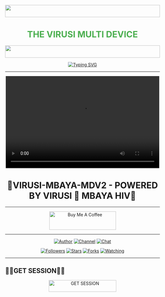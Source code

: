 <!-- Glowing Header -->
<p align="center">
  <img src="https://i.imgur.com/dBaSKWF.gif" height="40" width="100%">
</p>
<h1 align="center" style="color: #4CAF50;">THE VIRUSI MULTI DEVICE</h1>
<!-- Glowing Header -->
<p align="center">
  <img src="https://i.imgur.com/dBaSKWF.gif" height="40" width="100%">
</p>
<p align="center">
  <a href="https://git.io/typing-svg">
    <img src="https://readme-typing-svg.demolab.com?font=Black+Ops+One&size=50&width=1000&color=FF6347&center=true&width=910&height=100&lines=HEY+THIS+IS+VIRUSI+MBAYA-MD;MULTI+DEVICE+WHATSAPP+BOT;CREATED+BY+VIRUSI+MBAYA;SPECIAL+THANKS+TO;STAINER+FOR+CODE+ENCRYPTION;PHYNIC+FOR+LOVE+SUPPORT;AND+YOU+FOR+WHAT+YOU+DID" alt="Typing SVG" />
  </a>
</p>

---
<p align="center">
  <a href="https://files.catbox.moe/5y7wsw.mp4" type="video/mp4">
    <!-- Replace with your video URL for the first image -->
    <video width="500" height="300" controls>
      <source src="https://files.catbox.moe/5y7wsw.mp4" type="video/mp4">
      Your browser does not support the video tag.
    </video>
  </a>
</p>
    <h1 align="center"> 🦠VIRUSI-MBAYA-MDV2 - POWERED BY VIRUSI 🦠 MBAYA HIV🦠</h1>
  </a>
</p>  

---

<p align="center">
  <a href="https://buymeacoffee.com/virusimbaya" target="_blank">
    <img src="https://cdn.buymeacoffee.com/buttons/v2/default-yellow.png" alt="Buy Me A Coffee" style="height: 60px !important;width: 217px !important;">
  </a>
</p>

---

<p align="center">
  <a href="https://github.com/virusdevs"><img title="Author" src="https://img.shields.io/badge/virusdevs-black?style=for-the-badge&logo=Github"></a> 
  <a href="https://whatsapp.com/channel/0029VafL5zUKbYMKza6vAv1V"><img title="Channel" src="https://img.shields.io/badge/WHATSAPP CHANNEL-black?style=for-the-badge&logo=whatsapp"></a> 
  <a href="https://wa.me/254781617181"><img title="Chat" src="https://img.shields.io/badge/CHAT US-black?style=for-the-badge&logo=whatsapp"></a>
</p>

<p align="center">
  <a href="https://github.com/virusdevs?tab=followers"><img title="Followers" src="https://img.shields.io/github/followers/virusdevs?label=Followers&style=social"></a>
  <a href="https://github.com/virusian/VIRUSI-MBAYA-MDV2/stargazers/"><img title="Stars" src="https://img.shields.io/github/stars/virusian/VIRUSI-MBAYA-MDV2?&style=social"></a>
  <a href="https://github.com/virusian/VIRUSI-MBAYA-MDV2/network/members"><img title="Forks" src="https://img.shields.io/github/forks/virusian/VIRUSI-MBAYA-MDV2?style=social"></a>
  <a href="https://github.com/virusian/VIRUSI-MBAYA-MDV2/watchers"><img title="Watching" src="https://img.shields.io/github/watchers/virusian/VIRUSI-MBAYA-MDV2?label=Watching&style=social"></a>
</p>

---

## 🦠🔹GET SESSION🔹🦠

<p align="center">
  <a href="https://phynic-session-id-1287.onrender.com">
    <img title="GET SESSION" src="https://img.shields.io/badge/GET SESSION-blue?style=for-the-badge&logo=bwm" width="220" height="38.45"/>
